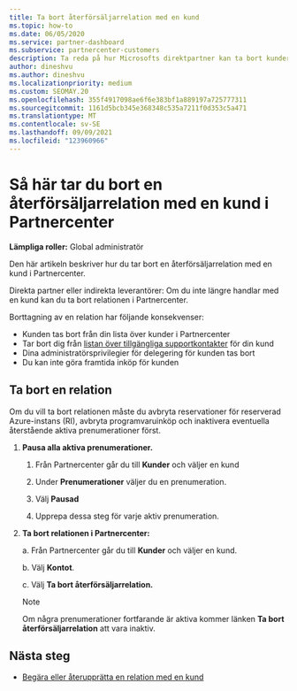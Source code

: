 ```yaml
---
title: Ta bort återförsäljarrelation med en kund
ms.topic: how-to
ms.date: 06/05/2020
ms.service: partner-dashboard
ms.subservice: partnercenter-customers
description: Ta reda på hur Microsofts direktpartner kan ta bort kunder från listan, ta bort delegerade administratörsbehörigheter och sluta stödja eller köpa för en kund.
author: dineshvu
ms.author: dineshvu
ms.localizationpriority: medium
ms.custom: SEOMAY.20
ms.openlocfilehash: 355f4917098ae6f6e383bf1a889197a725777311
ms.sourcegitcommit: 1161d5bcb345e368348c535a7211f0d353c5a471
ms.translationtype: MT
ms.contentlocale: sv-SE
ms.lasthandoff: 09/09/2021
ms.locfileid: "123960966"
---
```

# <a name="how-to-remove-a-reseller-relationship-with-a-customer-in-partner-center"></a>Så här tar du bort en återförsäljarrelation med en kund i Partnercenter

**Lämpliga roller:** Global administratör

Den här artikeln beskriver hur du tar bort en återförsäljarrelation med en kund i Partnercenter.

Direkta partner eller indirekta leverantörer: Om du inte längre handlar med en kund kan du ta bort relationen i Partnercenter.

Borttagning av en relation har följande konsekvenser:

- Kunden tas bort från din lista över kunder i Partnercenter
- Tar bort dig från [listan över tillgängliga supportkontakter](assign-support-contacts.md) för din kund
- Dina administratörsprivilegier för delegering för kunden tas bort
- Du kan inte göra framtida inköp för kunden

## <a name="how-to-remove-a-relationship"></a>Ta bort en relation

Om du vill ta bort relationen måste du avbryta reservationer för reserverad Azure-instans (RI), avbryta programvaruinköp och inaktivera eventuella återstående aktiva prenumerationer först.

1. **Pausa alla aktiva prenumerationer.**

   1. Från Partnercenter går du till **Kunder** och väljer en kund

   2. Under **Prenumerationer** väljer du en prenumeration.

   3. Välj **Pausad**

   4. Upprepa dessa steg för varje aktiv prenumeration.

2. **Ta bort relationen i Partnercenter:**

   a. Från Partnercenter går du till **Kunder** och väljer en kund.

   b. Välj **Kontot**.

   c. Välj **Ta bort återförsäljarrelation.**

   > [!NOTE]
   > Om några prenumerationer fortfarande är aktiva kommer länken **Ta bort återförsäljarrelation** att vara inaktiv.

## <a name="next-steps"></a>Nästa steg

- [Begära eller återupprätta en relation med en kund](request-a-relationship-with-a-customer.md)
